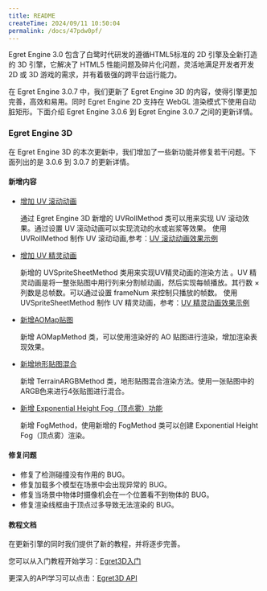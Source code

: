 ```yaml
---
title: README
createTime: 2024/09/11 10:50:04
permalink: /docs/47pdw0pf/
---
```

Egret Engine 3.0 包含了白鹭时代研发的遵循HTML5标准的 2D 引擎及全新打造的 3D 引擎，它解决了 HTML5 性能问题及碎片化问题，灵活地满足开发者开发 2D 或 3D 游戏的需求，并有着极强的跨平台运行能力。

在 Egret Engine 3.0.7 中，我们更新了 Egret Engine 3D 的内容，使得引擎更加完善，高效和易用。同时 Egret Engine 2D 支持在 WebGL 渲染模式下使用自动脏矩形。下面介绍 Egret Engine 3.0.6 到 Egret Engine 3.0.7 之间的更新详情。

### Egret Engine 3D

在 Egret Engine 3D 的本次更新中，我们增加了一些新功能并修复若干问题。下面列出的是 3.0.6 到 3.0.7 的更新详情。

#### 新增内容

* [增加 UV 滚动动画](http://edn.egret.com/cn/apidoc/index/name/egret3d.UVRollMethod)

	通过 Egret Engine 3D 新增的 UVRollMethod 类可以用来实现 UV 滚动效果。通过设置 UV 滚动动画可以实现流动的水或岩浆等效果。
	使用 UVRollMethod 制作 UV 滚动动画,参考：[UV 滚动动画效果示例](http://edn.egret.com/cn/portal/article/index/id/931)

* [增加 UV 精灵动画](http://edn.egret.com/cn/apidoc/index/name/egret3d.UVSpriteSheetMethod)

	新增的 UVSpriteSheetMethod 类用来实现UV精灵动画的渲染方法 。UV 精灵动画是将一整张贴图中用行列来分割帧动画，然后实现每帧播放。其行数 × 列数是总帧数。可以通过设置 frameNum 来控制只播放的帧数。
	使用 UVSpriteSheetMethod 制作 UV 精灵动画，参考：[UV 精灵动画效果示例](http://edn.egret.com/cn/portal/article/index/id/932)

* [新增AOMap贴图](http://edn.egret.com/cn/apidoc/index/name/egret3d.AOMapMethod)

	新增 AOMapMethod 类，可以使用渲染好的 AO 贴图进行渲染，增加渲染表现效果。

* [新增地形贴图混合](http://edn.egret.com/cn/apidoc/index/name/egret3d.TerrainARGBMethod)

	新增 TerrainARGBMethod 类，地形贴图混合渲染方法。使用一张贴图中的ARGB色来进行4张贴图进行混合。

* [新增 Exponential Height Fog（顶点雾）功能](http://edn.egret.com/cn/apidoc/index/name/egret3d.FogMethod)

	新增 FogMethod，使用新增的 FogMethod 类可以创建 Exponential Height Fog（顶点雾）渲染。

#### 修复问题

* 修复了检测碰撞没有作用的 BUG。
* 修复加载多个模型在场景中会出现异常的 BUG。
* 修复当场景中物体时摄像机会在一个位置看不到物体的 BUG。
* 修复渲染线框由于顶点过多导致无法渲染的 BUG。 

#### 教程文档

在更新引擎的同时我们提供了新的教程，并将逐步完善。

您可以从入门教程开始学习：[Egret3D入门](http://edn.egret.com/cn/docs/page/906)

更深入的API学习可以点击：[Egret3D API](http://edn.egret.com/cn/apidoc/index/name/egret3d.AudioManager)
